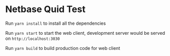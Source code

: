 # Netbase Quid Test

Run `yarn install` to install all the dependencies

Run `yarn start` to start the web client, development server would be served on `http://localhost:3030`

Run `yarn build` to build production code for web client